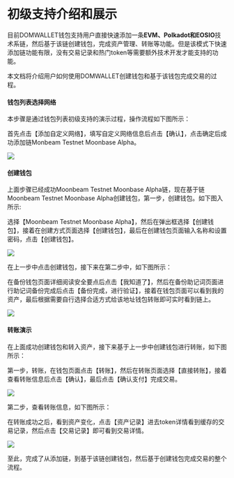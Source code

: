 # 初级支持介绍和展示

目前DOMWALLET钱包支持用户直接快速添加一条**EVM、Polkadot和EOSIO**技术系链，然后基于该链创建钱包，完成资产管理、转账等功能。但是该模式下快速添加链功能有限，没有交易记录和热门token等需要额外技术开发才能支持的功能。

本文档将介绍用户如何使用DOMWALLET创建钱包和基于该钱包完成交易的过程。

#### 钱包列表选择网络 <a href="#qian-bao-lie-biao-xuan-ze-wang-luo" id="qian-bao-lie-biao-xuan-ze-wang-luo"></a>

本步骤是通过钱包列表初级支持的演示过程，操作流程如下图所示：

​首先点击【添加自定义网络】，填写自定义网络信息后点击【确认】，点击确定后成功添加链Monbeam Testnet Moonbase Alpha。

![](https://help.tokenpocket.pro/~gitbook/image?url=https%3A%2F%2F213089712-files.gitbook.io%2F%7E%2Ffiles%2Fv0%2Fb%2Fgitbook-x-prod.appspot.com%2Fo%2Fspaces%252FRjeSa1rqnubm9jQ67F9z%252Fuploads%252FHplSxR508zguO7Mk1vqM%252F1%2520%25E6%258B%25B7%25E8%25B4%259D.png%3Falt%3Dmedia%26token%3Df8c993b8-3783-4f9c-a36c-ae783d2dbefb\&width=768\&dpr=4\&quality=100\&sign=1e1ba412\&sv=2)

#### 创建钱包 <a href="#chuang-jian-qian-bao" id="chuang-jian-qian-bao"></a>

​上面步骤已经成功Moonbeam Testnet Moonbase Alpha链，现在基于链Moonbeam Testnet Moonbase Alpha创建钱包，第一步，创建钱包。如下图入所示:

选择【Moonbeam Testnet Moonbase Alpha】，然后在弹出框选择【创建钱包】，接着在创建方式页面选择【创建钱包】，最后在创建钱包页面输入名称和设置密码，点击【创建钱包】。

![](https://help.tokenpocket.pro/~gitbook/image?url=https%3A%2F%2F213089712-files.gitbook.io%2F%7E%2Ffiles%2Fv0%2Fb%2Fgitbook-x-prod.appspot.com%2Fo%2Fspaces%252FRjeSa1rqnubm9jQ67F9z%252Fuploads%252F8vIFr0PEAyEWLcg16olE%252Fimage-addwallet-1.png%3Falt%3Dmedia%26token%3Db0c73fb2-3202-4695-a262-f9eda09087f5\&width=768\&dpr=4\&quality=100\&sign=3d73201e\&sv=2)

在上一步中点击创建钱包，接下来在第二步中，如下图所示：

在备份钱包页面详细阅读安全要点后点击【我知道了】，然后在备份助记词页面进行助记词备份完成后点击【备份完成，进行验证】，接着在钱包页面可以看到我的资产，最后根据需要自行选择合适方式给该地址钱包转账即可实时看到链上。

![](https://help.tokenpocket.pro/~gitbook/image?url=https%3A%2F%2F213089712-files.gitbook.io%2F%7E%2Ffiles%2Fv0%2Fb%2Fgitbook-x-prod.appspot.com%2Fo%2Fspaces%252FRjeSa1rqnubm9jQ67F9z%252Fuploads%252F6IdAZkJzEO0tSm26f34n%252Fimage-addwallet-2.png%3Falt%3Dmedia%26token%3D755c9e02-a785-4875-8f02-e1c20638c53a\&width=768\&dpr=4\&quality=100\&sign=418005f2\&sv=2)

#### 转账演示 <a href="#zhuan-zhang-yan-shi" id="zhuan-zhang-yan-shi"></a>

​在上面成功创建钱包和转入资产，接下来基于上一步中创建钱包进行转账，如下图所示：

​第一步，转账，在钱包页面点击【转账】，然后在转账页面选择【直接转账】，接着查看转账信息后点击【确认】，最后点击【确认支付】完成交易。

![](https://help.tokenpocket.pro/~gitbook/image?url=https%3A%2F%2F213089712-files.gitbook.io%2F%7E%2Ffiles%2Fv0%2Fb%2Fgitbook-x-prod.appspot.com%2Fo%2Fspaces%252FRjeSa1rqnubm9jQ67F9z%252Fuploads%252FOFRemAVkplf2YvF5HCfZ%252Fimage-transfer-1.png%3Falt%3Dmedia%26token%3Da1851904-bb72-4e8c-a4bb-7e7cccc603e2\&width=768\&dpr=4\&quality=100\&sign=53223a67\&sv=2)

第二步，查看转账信息，如下图所示：

​在转账成功之后，看到资产变化，点击【资产记录】进去token详情看到缓存的交易记录，然后点击【交易记录】即可看到交易详情。

![](https://help.tokenpocket.pro/~gitbook/image?url=https%3A%2F%2F213089712-files.gitbook.io%2F%7E%2Ffiles%2Fv0%2Fb%2Fgitbook-x-prod.appspot.com%2Fo%2Fspaces%252FRjeSa1rqnubm9jQ67F9z%252Fuploads%252FegdQ4pWH5SCxUx5jgz84%252Fimage-transfer-2.png%3Falt%3Dmedia%26token%3Df4fbbd26-8bdd-4245-a4f7-5e1ce20ceabf\&width=768\&dpr=4\&quality=100\&sign=a498046f\&sv=2)

至此，完成了从添加链，到基于该链创建钱包，然后基于创建钱包完成交易的整个流程。
